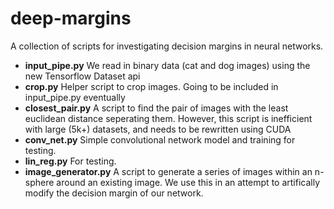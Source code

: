 # deep-margins
A collection of scripts for investigating decision margins in neural networks.
* **input_pipe.py** We read in binary data (cat and dog images) using the new Tensorflow Dataset api
* **crop.py** Helper script to crop images. Going to be included in input_pipe.py eventually
* **closest_pair.py** A script to find the pair of images with the least euclidean distance seperating them. However, this script is inefficient with large (5k+) datasets, and needs to be rewritten using CUDA
* **conv_net.py** Simple convolutional network model and training for testing.
* **lin_reg.py** For testing.
* **image_generator.py** A script to generate a series of images within an n-sphere around an existing image. We use this in an attempt to artifically modify the decision margin of our network.
